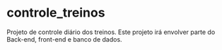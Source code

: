 # controle_treinos
Projeto de controle diário dos treinos. Este projeto irá envolver parte do Back-end, front-end e banco de dados. 
